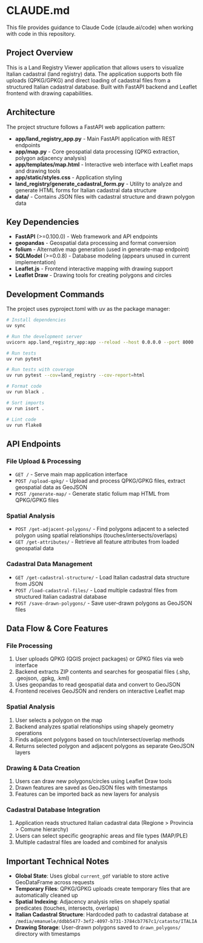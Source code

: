 # CLAUDE.md

This file provides guidance to Claude Code (claude.ai/code) when working with code in this repository.

## Project Overview

This is a Land Registry Viewer application that allows users to visualize Italian cadastral (land registry) data. The application supports both file uploads (QPKG/GPKG) and direct loading of cadastral files from a structured Italian cadastral database. Built with FastAPI backend and Leaflet frontend with drawing capabilities.

## Architecture

The project structure follows a FastAPI web application pattern:

- **app/land_registry_app.py** - Main FastAPI application with REST endpoints
- **app/map.py** - Core geospatial data processing (QPKG extraction, polygon adjacency analysis)
- **app/templates/map.html** - Interactive web interface with Leaflet maps and drawing tools
- **app/static/styles.css** - Application styling
- **land_registry/generate_cadastral_form.py** - Utility to analyze and generate HTML forms for Italian cadastral data structure
- **data/** - Contains JSON files with cadastral structure and drawn polygon data

## Key Dependencies

- **FastAPI** (>=0.100.0) - Web framework and API endpoints
- **geopandas** - Geospatial data processing and format conversion
- **folium** - Alternative map generation (used in generate-map endpoint)
- **SQLModel** (>=0.0.8) - Database modeling (appears unused in current implementation)
- **Leaflet.js** - Frontend interactive mapping with drawing support
- **Leaflet Draw** - Drawing tools for creating polygons and circles

## Development Commands

The project uses pyproject.toml with uv as the package manager:

```bash
# Install dependencies
uv sync

# Run the development server
uvicorn app.land_registry_app:app --reload --host 0.0.0.0 --port 8000

# Run tests
uv run pytest

# Run tests with coverage
uv run pytest --cov=land_registry --cov-report=html

# Format code
uv run black .

# Sort imports
uv run isort .

# Lint code
uv run flake8
```

## API Endpoints

### File Upload & Processing
- `GET /` - Serve main map application interface
- `POST /upload-qpkg/` - Upload and process QPKG/GPKG files, extract geospatial data as GeoJSON
- `POST /generate-map/` - Generate static folium map HTML from QPKG/GPKG files

### Spatial Analysis
- `POST /get-adjacent-polygons/` - Find polygons adjacent to a selected polygon using spatial relationships (touches/intersects/overlaps)
- `GET /get-attributes/` - Retrieve all feature attributes from loaded geospatial data

### Cadastral Data Management
- `GET /get-cadastral-structure/` - Load Italian cadastral data structure from JSON
- `POST /load-cadastral-files/` - Load multiple cadastral files from structured Italian cadastral database
- `POST /save-drawn-polygons/` - Save user-drawn polygons as GeoJSON files

## Data Flow & Core Features

### File Processing
1. User uploads QPKG (QGIS project packages) or GPKG files via web interface
2. Backend extracts ZIP contents and searches for geospatial files (.shp, .geojson, .gpkg, .kml)
3. Uses geopandas to read geospatial data and convert to GeoJSON
4. Frontend receives GeoJSON and renders on interactive Leaflet map

### Spatial Analysis
1. User selects a polygon on the map
2. Backend analyzes spatial relationships using shapely geometry operations
3. Finds adjacent polygons based on touch/intersect/overlap methods
4. Returns selected polygon and adjacent polygons as separate GeoJSON layers

### Drawing & Data Creation
1. Users can draw new polygons/circles using Leaflet Draw tools
2. Drawn features are saved as GeoJSON files with timestamps
3. Features can be imported back as new layers for analysis

### Cadastral Database Integration
1. Application reads structured Italian cadastral data (Regione > Provincia > Comune hierarchy)
2. Users can select specific geographic areas and file types (MAP/PLE)
3. Multiple cadastral files are loaded and combined for analysis

## Important Technical Notes

- **Global State**: Uses global `current_gdf` variable to store active GeoDataFrame across requests
- **Temporary Files**: QPKG/GPKG uploads create temporary files that are automatically cleaned up
- **Spatial Indexing**: Adjacency analysis relies on shapely spatial predicates (touches, intersects, overlaps)
- **Italian Cadastral Structure**: Hardcoded path to cadastral database at `/media/emanuele/ddbb5477-3ef2-4097-b731-3784cb7767c1/catasto/ITALIA`
- **Drawing Storage**: User-drawn polygons saved to `drawn_polygons/` directory with timestamps